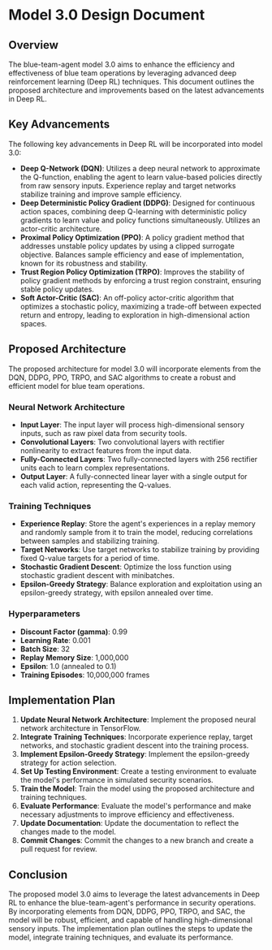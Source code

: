# Model 3.0 Design Document

## Overview
The blue-team-agent model 3.0 aims to enhance the efficiency and effectiveness of blue team operations by leveraging advanced deep reinforcement learning (Deep RL) techniques. This document outlines the proposed architecture and improvements based on the latest advancements in Deep RL.

## Key Advancements
The following key advancements in Deep RL will be incorporated into model 3.0:
- **Deep Q-Network (DQN)**: Utilizes a deep neural network to approximate the Q-function, enabling the agent to learn value-based policies directly from raw sensory inputs. Experience replay and target networks stabilize training and improve sample efficiency.
- **Deep Deterministic Policy Gradient (DDPG)**: Designed for continuous action spaces, combining deep Q-learning with deterministic policy gradients to learn value and policy functions simultaneously. Utilizes an actor-critic architecture.
- **Proximal Policy Optimization (PPO)**: A policy gradient method that addresses unstable policy updates by using a clipped surrogate objective. Balances sample efficiency and ease of implementation, known for its robustness and stability.
- **Trust Region Policy Optimization (TRPO)**: Improves the stability of policy gradient methods by enforcing a trust region constraint, ensuring stable policy updates.
- **Soft Actor-Critic (SAC)**: An off-policy actor-critic algorithm that optimizes a stochastic policy, maximizing a trade-off between expected return and entropy, leading to exploration in high-dimensional action spaces.

## Proposed Architecture
The proposed architecture for model 3.0 will incorporate elements from the DQN, DDPG, PPO, TRPO, and SAC algorithms to create a robust and efficient model for blue team operations.

### Neural Network Architecture
- **Input Layer**: The input layer will process high-dimensional sensory inputs, such as raw pixel data from security tools.
- **Convolutional Layers**: Two convolutional layers with rectifier nonlinearity to extract features from the input data.
- **Fully-Connected Layers**: Two fully-connected layers with 256 rectifier units each to learn complex representations.
- **Output Layer**: A fully-connected linear layer with a single output for each valid action, representing the Q-values.

### Training Techniques
- **Experience Replay**: Store the agent's experiences in a replay memory and randomly sample from it to train the model, reducing correlations between samples and stabilizing training.
- **Target Networks**: Use target networks to stabilize training by providing fixed Q-value targets for a period of time.
- **Stochastic Gradient Descent**: Optimize the loss function using stochastic gradient descent with minibatches.
- **Epsilon-Greedy Strategy**: Balance exploration and exploitation using an epsilon-greedy strategy, with epsilon annealed over time.

### Hyperparameters
- **Discount Factor (gamma)**: 0.99
- **Learning Rate**: 0.001
- **Batch Size**: 32
- **Replay Memory Size**: 1,000,000
- **Epsilon**: 1.0 (annealed to 0.1)
- **Training Episodes**: 10,000,000 frames

## Implementation Plan
1. **Update Neural Network Architecture**: Implement the proposed neural network architecture in TensorFlow.
2. **Integrate Training Techniques**: Incorporate experience replay, target networks, and stochastic gradient descent into the training process.
3. **Implement Epsilon-Greedy Strategy**: Implement the epsilon-greedy strategy for action selection.
4. **Set Up Testing Environment**: Create a testing environment to evaluate the model's performance in simulated security scenarios.
5. **Train the Model**: Train the model using the proposed architecture and training techniques.
6. **Evaluate Performance**: Evaluate the model's performance and make necessary adjustments to improve efficiency and effectiveness.
7. **Update Documentation**: Update the documentation to reflect the changes made to the model.
8. **Commit Changes**: Commit the changes to a new branch and create a pull request for review.

## Conclusion
The proposed model 3.0 aims to leverage the latest advancements in Deep RL to enhance the blue-team-agent's performance in security operations. By incorporating elements from DQN, DDPG, PPO, TRPO, and SAC, the model will be robust, efficient, and capable of handling high-dimensional sensory inputs. The implementation plan outlines the steps to update the model, integrate training techniques, and evaluate its performance.
